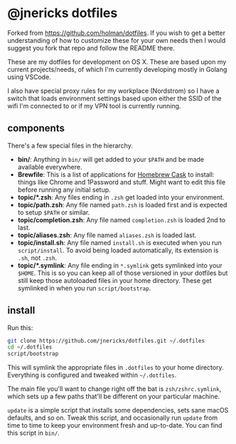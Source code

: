 # @jnericks dotfiles

Forked from https://github.com/holman/dotfiles. If you wish to get a better understanding of how to customize these for your own needs then I would suggest you fork that repo and follow the README there.

These are my dotfiles for development on OS X. These are based upon my current projects/needs, of which I'm currently developing mostly in Golang using VSCode.

I also have special proxy rules for my workplace (Nordstrom) so I have a switch that loads environment settings based upon either the SSID of the wifi I'm connected to or if my VPN tool is currently running.

## components

There's a few special files in the hierarchy.

- **bin/**: Anything in `bin/` will get added to your `$PATH` and be made available everywhere.
- **Brewfile**: This is a list of applications for [Homebrew Cask](http://caskroom.io) to install: things like Chrome and 1Password and stuff. Might want to edit this file before running any initial setup.
- **topic/\*.zsh**: Any files ending in `.zsh` get loaded into your environment.
- **topic/path.zsh**: Any file named `path.zsh` is loaded first and is expected to setup `$PATH` or similar.
- **topic/completion.zsh**: Any file named `completion.zsh` is loaded 2nd to last.
- **topic/aliases.zsh**: Any file named `aliases.zsh` is loaded last.
- **topic/install.sh**: Any file named `install.sh` is executed when you run `script/install`. To avoid being loaded automatically, its extension is `.sh`, not `.zsh`.
- **topic/\*.symlink**: Any file ending in `*.symlink` gets symlinked into your `$HOME`. This is so you can keep all of those versioned in your dotfiles but still keep those autoloaded files in your home directory. These get symlinked in when you run `script/bootstrap`.

## install

Run this:

```sh
git clone https://github.com/jnericks/dotfiles.git ~/.dotfiles
cd ~/.dotfiles
script/bootstrap
```

This will symlink the appropriate files in `.dotfiles` to your home directory. Everything is configured and tweaked within `~/.dotfiles`.

The main file you'll want to change right off the bat is `zsh/zshrc.symlink`, which sets up a few paths that'll be different on your particular machine.

`update` is a simple script that installs some dependencies, sets sane macOS defaults, and so on. Tweak this script, and occasionally run `update` from time to time to keep your environment fresh and up-to-date. You can find this script in `bin/`.
